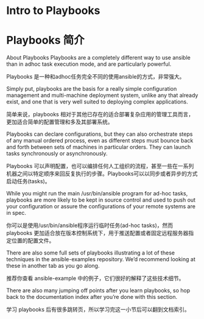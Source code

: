 # Intro to Playbooks
# Playbooks 简介

About Playbooks
Playbooks are a completely different way to use ansible than in adhoc task execution mode, and are particularly powerful.

Playbooks 是一种和adhoc任务完全不同的使用ansible的方式，非常强大。

Simply put, playbooks are the basis for a really simple configuration management and multi-machine deployment system, unlike any that already exist, and one that is very well suited to deploying complex applications.

简单来说，playbooks 相对于其他已存在的适合部署复杂应用的管理工具而言，更加适合简单的配置管理和多及其部署系统。

Playbooks can declare configurations, but they can also orchestrate steps of any manual ordered process, even as different steps must bounce back and forth between sets of machines in particular orders. They can launch tasks synchronously or asynchronously.

Playbooks 可以声明配置，也可以编排任何人工组织的流程，甚至一些在一系列机器之间以特定顺序来回反复执行的步骤。Playbooks可以以同步或者异步的方式启动任务(tasks)。

While you might run the main /usr/bin/ansible program for ad-hoc tasks, playbooks are more likely to be kept in source control and used to push out your configuration or assure the configurations of your remote systems are in spec.

你可以是使用/usr/bin/ansible程序运行临时任务(ad-hoc tasks)，然而 playbooks 更加适合放在版本控制系统下，用于推送配置或者固定远程服务器指定位置的配置文件。

There are also some full sets of playbooks illustrating a lot of these techniques in the ansible-examples repository. We’d recommend looking at these in another tab as you go along.

推荐你查看 ansible-example 中的例子，它们很好的解释了这些技术细节。

There are also many jumping off points after you learn playbooks, so hop back to the documentation index after you’re done with this section.

学习 playbooks 后有很多跳转页，所以学习完这一小节后可以翻到文档索引。
